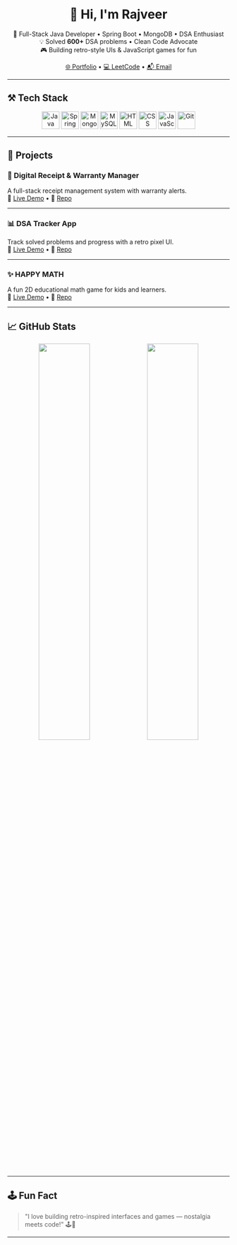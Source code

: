 <h1 align="center">👋 Hi, I'm Rajveer</h1>

<p align="center">
  🚀 Full-Stack Java Developer • Spring Boot • MongoDB • DSA Enthusiast <br/>
  💡 Solved <strong>600+</strong> DSA problems • Clean Code Advocate <br/>
  🎮 Building retro-style UIs & JavaScript games for fun
</p>

<p align="center">
  <a href="https://extraordinary-gingersnap-290c20.netlify.app/">🌐 Portfolio</a> • 
  <a href="https://leetcode.com/u/rajveer831908/">💻 LeetCode</a> • 
  <a href="mailto:rajveersengar03@gmail.com">📬 Email</a>
</p>

---

## ⚒️ Tech Stack

<p align="center">
  <img src="https://cdn.jsdelivr.net/gh/devicons/devicon/icons/java/java-original.svg" height="40" alt="Java"/>
  <img src="https://cdn.jsdelivr.net/gh/devicons/devicon/icons/spring/spring-original.svg" height="40" alt="Spring Boot"/>
  <img src="https://cdn.jsdelivr.net/gh/devicons/devicon/icons/mongodb/mongodb-original.svg" height="40" alt="MongoDB"/>
  <img src="https://cdn.jsdelivr.net/gh/devicons/devicon/icons/mysql/mysql-original.svg" height="40" alt="MySQL"/>
  <img src="https://cdn.jsdelivr.net/gh/devicons/devicon/icons/html5/html5-original.svg" height="40" alt="HTML"/>
  <img src="https://cdn.jsdelivr.net/gh/devicons/devicon/icons/css3/css3-original.svg" height="40" alt="CSS"/>
  <img src="https://cdn.jsdelivr.net/gh/devicons/devicon/icons/javascript/javascript-original.svg" height="40" alt="JavaScript"/>
  <img src="https://cdn.jsdelivr.net/gh/devicons/devicon/icons/git/git-original.svg" height="40" alt="Git"/>
</p>

---

## 🧩 Projects

### 🎫 Digital Receipt & Warranty Manager  
A full-stack receipt management system with warranty alerts.  
🔗 [Live Demo](https://scintillating-pony-d7164c.netlify.app/) • 📂 [Repo](https://github.com/Geek-Rajveer/receipt-manager)

---

### 📊 DSA Tracker App  
Track solved problems and progress with a retro pixel UI.  
🔗 [Live Demo](https://scintillating-babka-3379e4.netlify.app/) • 📂 [Repo](https://github.com/Geek-Rajveer/dsatracker)

---

### ✨ HAPPY MATH  
A fun 2D educational math game for kids and learners.  
🔗 [Live Demo](https://leafy-bunny-c7fb70.netlify.app/) • 📂 [Repo](https://github.com/Geek-Rajveer/Happy-Math)

---

## 📈 GitHub Stats

<p align="center">
  <img src="https://github-readme-stats.vercel.app/api?username=Geek-Rajveer&show_icons=true&theme=gruvbox" width="48%" />
  <img src="https://github-readme-stats.vercel.app/api/top-langs/?username=Geek-Rajveer&layout=compact&theme=gruvbox" width="48%" />
</p>

---

## 🕹️ Fun Fact

> "I love building retro-inspired interfaces and games — nostalgia meets code!" 🕹️💾

---

<!-- Optional banner -->
<!-- You can generate a pixel art banner at https://www.piskelapp.com/ and upload it in your repo as banner.gif or banner.png -->
<!-- ![banner](./banner.gif) -->
